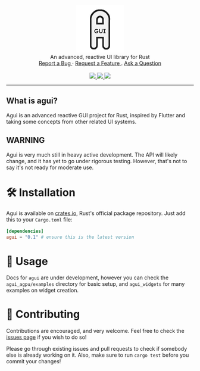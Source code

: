 <div align="center">
    <a href="https://github.com/stumblinbear/agpu">
        <img src=".github/logo.webp" alt="Logo" width="128" />
    </a>
    <br />
    An advanced, reactive UI library for Rust
    <br />
    <a href="https://github.com/stumblinbear/agui/issues/new?assignees=&labels=bug&template=BUG_REPORT.md&title=bug%3A+">
        Report a Bug
    </a>
    ·
    <a href="https://github.com/stumblinbear/agui/issues/new?assignees=&labels=enhancement&template=FEATURE_REQUEST.md&title=feat%3A+">
        Request a Feature
    </a>
    .
    <a href="https://github.com/stumblinbear/agui/discussions">
        Ask a Question
    </a>
    <br />
    <br />
    <a href="https://github.com/stumblinbear/agui/actions/workflows/rust.yml">
        <img src="https://img.shields.io/github/workflow/status/stumblinbear/agui/rust?style=flat-square">
    </a>
    <a href="https://crates.io/crates/agui">
        <img src="https://img.shields.io/crates/v/agui?style=flat-square&logo=rust">
    </a>
    <a href="https://docs.rs/agui">
        <img src="https://img.shields.io/docsrs/agui?style=flat-square">
    </a>
</div>

---

## What is agui?

Agui is an advanced reactive GUI project for Rust, inspired by Flutter and taking some concepts from other related UI systems.

## WARNING

Agui is very much still in heavy active development. The API will likely change, and it has yet to go under rigorous testing. However, that's not to say it's not ready for moderate use.

# 🛠️ Installation

Agui is available on [crates.io](https://crates.io/crates/agui), Rust's official package repository. Just add this to your `Cargo.toml` file:

```toml
[dependencies]
agui = "0.1" # ensure this is the latest version
```

# 🚀 Usage

Docs for `agui` are under development, however you can check the `agui_agpu/examples` directory for basic setup, and `agui_widgets` for many examples on widget creation.

# 🤝 Contributing

Contributions are encouraged, and very welcome. Feel free to check the [issues page](https://github.com/stumblinbear/agui/issues) if you wish to do so!

Please go through existing issues and pull requests to check if somebody else is already working on it. Also, make sure to run `cargo test` before you commit your changes!